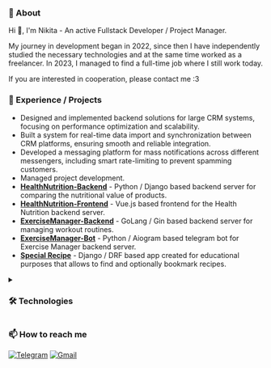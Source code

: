 ### 📃 About

Hi 👋, I'm Nikita - An active Fullstack Developer / Project Manager.

My journey in development began in 2022, since then I have independently studied the necessary technologies and at the same time worked as a freelancer. In 2023, I managed to find a full-time job where I still work today. 

If you are interested in cooperation, please contact me :3

### 🎯 Experience / Projects

* Designed and implemented backend solutions for large CRM systems, focusing on performance optimization and scalability.
* Built a system for real-time data import and synchronization between CRM platforms, ensuring smooth and reliable integration.
* Developed a messaging platform for mass notifications across different messengers, including smart rate-limiting to prevent spamming customers.
* Managed project development.
* **[HealthNutrition-Backend](https://github.com/FCTL3314/StoreTracker-Backend)** - Python / Django based backend server for comparing the nutritional value of products.
* **[HealthNutrition-Frontend](https://github.com/FCTL3314/StoreTracker-Frontend)** - Vue.js based frontend for the Health Nutrition backend server.
* **[ExerciseManager-Backend](https://github.com/FCTL3314/ExerciseManager-Backend)** - GoLang / Gin based backend server for managing workout routines.
* **[ExerciseManager-Bot](https://github.com/FCTL3314/ExerciseManager-Bot)** - Python / Aiogram based telegram bot for Exercise Manager backend server.
* **[Special Recipe](https://github.com/FCTL3314/SpecialRecipe)** - Django / DRF based app created for educational purposes that allows to find and optionally bookmark recipes.

<details><summary><h3>🛠️ Technologies</h3></summary>

* **Programming Languages:**
  * Python
  * GoLang
  * Java Script / HTML / CSS
* **Frameworks / Libraries:**
  * Django / DRF
  * FastAPI
  * Gin
  * Celery
  * Vue.js
  * Bootstrap
* **Databases:**
  * PostgresSQL
  * Redis
  * RabbitMQ
  * BoltDB
  * MongoDB
* **Deployment:**
  * Docker / Docker-Compose
  * Linux
 
 </details>

### 📫 How to reach me

[![Telegram](https://img.shields.io/badge/Telegram-@f__c__t__l-29A0DC?style=flat-square&logo=telegram)](https://t.me/f_c_t_l)
[![Gmail](https://img.shields.io/badge/Gmail-solovev.nikita.05@gmail.com-EA4335?style=flat-square&logo=gmail)](mailto:solovev.nikita.05@gmail.com)
